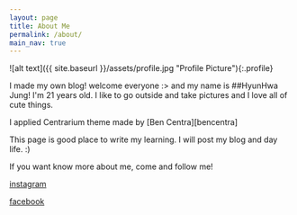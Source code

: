 ```yaml
---
layout: page
title: About Me
permalink: /about/
main_nav: true
---
```


![alt text]({{ site.baseurl }}/assets/profile.jpg "Profile Picture"){:.profile}


I made my own blog!
welcome everyone :>
and my name is ##HyunHwa Jung! 
I'm 21 years old.
I like to go outside and take pictures and I love all of cute things.

I applied Centrarium theme made by [Ben Centra][bencentra]

This page is good place to write my learning.
I will post my blog and day life. :)


If you want know more about me, come and follow me!


[instagram](https://www.instagram.com/love_inglow)

[facebook](https://www.facebook.com/profile.php?id=100009600046041)



